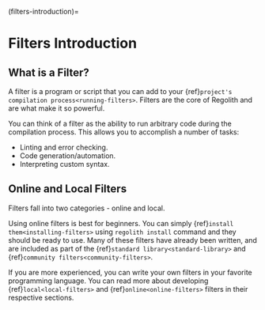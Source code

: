 (filters-introduction)=
# Filters Introduction

## What is a Filter?
A filter is a program or script that you can add to your {ref}`project's compilation process<running-filters>`. Filters are the core of Regolith and are what make it so powerful.

You can think of a filter as the ability to run arbitrary code during the compilation process. This allows you to accomplish a number of tasks:

- Linting and error checking.
- Code generation/automation.
- Interpreting custom syntax.


## Online and Local Filters
Filters fall into two categories - online and local.


Using online filters is best for beginners. You can simply {ref}`install them<installing-filters>` using `regolith install` command and they should be ready to use. Many of these filters have already been written, and are included as part of the {ref}`standard library<standard-library>` and {ref}`community filters<community-filters>`.

If you are more experienced, you can write your own filters in your favorite programming language. You can read more about developing {ref}`local<local-filters>` and {ref}`online<online-filters>` filters in their respective sections.
